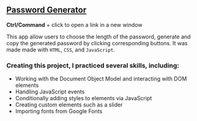 ## [Password Generator](https://vch-sh.github.io/password-generator/) 
**Ctrl/Command** + click to open a link in a new window

This app allow users to choose the length of the password, generate and copy the generated password by clicking corresponding buttons. It was made made with `HTML`, `CSS`, and `JavaScript`.

 ### Creating this project, I practiced several skills, including:
  * Working with the Document Object Model and interacting with DOM elements
  * Handling JavaScript events
  * Conditionally adding styles to elements via JavaScript
  * Creating custom elements such as a slider
  * Importing fonts from Google Fonts
